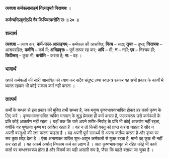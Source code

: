 #### त्यक्त्वा कर्मफलासङ्गं नित्यतृप्तो निराश्रयः ।
#### कर्मण्यभिप्रवृत्तोऽपि नैव किञ्चित्करोति सः ॥ २० ॥

### शब्दार्थ

**त्यक्त्वा** – त्याग कर; **कर्म-फल-आसङ्गम्** – कर्मफल  की आसक्ति; **नित्य** – सदा; **तृप्तः** – तृप्त; **निराश्रयः** – आश्रयरहित; **कर्मणि** – कर्म में; **अभिप्रवृत्तः** – पूर्ण तत्पर रह कर; **अपि** – भी; **न** – नहीं; **एव** – निश्चय ही; **किञ्चित्** – कुछ भी; **करोति** – करता है; **सः** – वह ।

### भावार्थ

अपने कर्मफलों की सारी आसक्ति को त्याग कर सदैव संतुष्ट तथा स्वतन्त्र रहकर वह सभी प्रकार के कार्यों में व्यस्त रहकर भी कोई सकाम कर्म नहीं करता ।

### तात्पर्य

कर्मों के बन्धन से इस प्रकार की मुक्ति तभी सम्भव है, जब मनुष्य कृष्णभावनाभावित होकर हर कार्य कृष्ण के लिए करे । कृष्णभावनाभावित व्यक्ति भगवान् के शुद्ध प्रेमवश ही कर्म करता है, फलस्वरूप उसे कर्मफलों के प्रति कोई आकर्षण नहीं रहता । यहाँ तक कि उसे अपने शरीर-निर्वाह के प्रति भी कोई आकर्षण नहीं रहता, क्योंकि वह पूर्णतया कृष्ण पर आश्रित रहता है । वह न तो किसी वस्तु को प्राप्त करना चाहता है और न अपनी वस्तुओं की रक्षा करना चाहता है । वह अपनी पूर्ण सामर्थ्य से अपना कर्तव्य करता है और कृष्ण पर सब कुछ छोड़ देता है । ऐसा अनासक्त व्यक्ति शुभ-अशुभ कर्मफलों से मुक्त रहता है, मानो वह कुछ भी नहीं कर रहा हो । यह अकर्म अर्थात् निष्काम कर्म का लक्षण है । अतः कृष्णभावनामृत से रहित कोई भी कार्य कर्ता पर बन्धनस्वरूप होता है और विकर्म का यही असली रूप है, जैसा कि पहले बताया जा चुका है ।